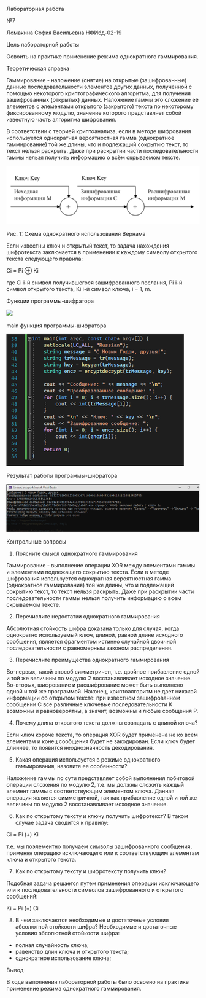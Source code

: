 Лабораторная работа

№7

Ломакина София Васильевна НФИбд-02-19

Цель лабораторной работы

Освоить на практике применение режима однократного гаммирования.

Теоретическая справка

Гаммирование - наложение (снятие) на открытые (зашифрованные) данные последовательности элементов других данных, полученной с помощью некоторого криптографического алгоритма, для получения зашифрованных (открытых) данных. Наложение гаммы  это сложение её элементов с элементами открытого (закрытого) текста по некоторому фиксированному модулю, значение которого представляет собой известную часть алгоритма шифрования.

В соответствии с теорией криптоанализа, если в методе шифрования используется однократная вероятностная гамма (однократное гаммирование) той же длины, что и подлежащий сокрытию текст, то текст нельзя раскрыть. Даже при раскрытии части последовательности гаммы нельзя получить информацию о всём скрываемом тексте.

![](1.png)

Рис. 1: Схема однократного использования Вернама

Если известны ключ и открытый текст, то задача нахождения шифротекста заключается в применении к каждому символу открытого текста следующего правила:

Ci = Pi ⊕ Ki

где Ci i-й символ получившегося зашифрованного послания, Pi i-й символ открытого текста, Ki i-й символ ключа, i = 1, m.


Функции программы-шифратора

![](2.jpeg)

main функция программы-шифратора

![](3.png)

Результат работы программы-шифратора

![](4.png)

Контрольные вопросы

1. Поясните смысл однократного гаммирования

Гаммирование - выполнение операции XOR между элементами гаммы и элементами подлежащего сокрытию текста. Если в методе шифрования используется однократная вероятностная гамма (однократное гаммирования)  той же длины, что и подлежащий сокрытию текст, то текст нельзя раскрыть. Даже при раскрытии части последовательности гаммы нельзя получить информацию о всем скрываемом тексте.

2. Перечислите недостатки однократного гаммирования

Абсолютная стойкость шифра доказана только для случая, когда однократно используемый ключ, длиной, равной длине исходного сообщения, является фрагментом истинно случайной двоичной последовательности с равномерным законом распределения.

3. Перечислите преимущества однократного гаммирования

Во-первых, такой способ симметричен, т.е. двойное прибавление одной и той же величины по модулю 2 восстанавливает исходное значение. Во-вторых, шифрование и расшифрование может быть выполнено одной и той же программой. Наконец, криптоалгоритм не дает никакой информации об открытом тексте: при известном зашифрованном сообщении С все различные ключевые последовательности К возможны и равновероятны, а значит, возможны и любые сообщения Р.

4. Почему длина открытого текста должны совпадать с длиной ключа?

Если ключ короче текста, то операция XOR будет применена не ко всем элементам и конец сообщения будет не закодирован. Если ключ будет длиннее, то появится неоднозначность декодирования.

5. Какая операция используется в режиме однократного гаммирования, назовите ее особенности? 

Наложение гаммы по сути представляет собой выполнения побитовой операции сложения по модулю 2, т.е. мы должны сложить каждый элемент гаммы с соответствующим элементом ключа. Данная операция является симметричной, так как прибавление одной и той же величины по модулю 2 восстанавливает исходное значение.

6. Как по открытому тексту и ключу получить шифротекст? В таком случае задача сводится к правилу:

Ci = Pi (+) Ki

т.е. мы поэлементно получаем символы зашифрованного сообщения, применяя операцию исключающего или к соответствующим элементам ключа и открытого текста.

7. Как по открытому тексту и шифротексту получить ключ?

Подобная задача решается путем применения операции исключающего или к последовательности символов зашифрованного и открытого сообщений:

Ki = Pi (+) Ci

8. В чем заключаются необходимые и достаточные условия абсолютной стойкости шифра? Необходимые и достаточные условия абсолютной стойкости шифра: 
- полная случайность ключа;
- равенство длин ключа и открытого текста;
- однократное использование ключа;


Вывод

В ходе выполнения лабораторной работы было освоено на практике применение режима однократного гаммирования.
